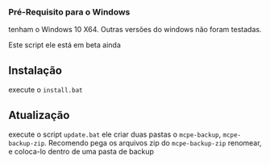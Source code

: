 ### Pré-Requisito para o Windows
tenham o Windows 10 X64. Outras versões do windows não foram testadas.

Este script ele está em beta ainda

## Instalação 

execute o <code>install.bat</code>

## Atualização

execute o script <code>update.bat</code>
ele criar duas pastas o <code>mcpe-backup</code>, <code>mcpe-backup-zip</code>. Recomendo pega os arquivos zip do <code>mcpe-backup-zip</code> renomear, e coloca-lo dentro de uma pasta de backup